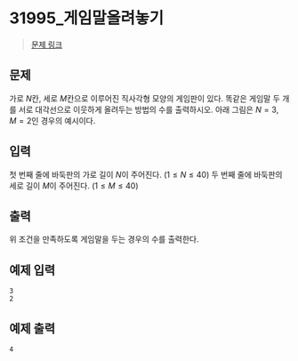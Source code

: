 # 31995_게임말올려놓기

> [문제 링크](https://www.acmicpc.net/problem/31995)

## 문제
가로 $N$칸, 세로 $M$칸으로 이루어진 직사각형 모양의 게임판이 있다. 똑같은 게임말 두 개를 서로 대각선으로 이웃하게 올려두는 방법의 수를 출력하시오.
아래 그림은 $N = 3$, $M = 2$인 경우의 예시이다.

## 입력
첫 번째 줄에 바둑판의 가로 길이 $N$이 주어진다. $(1 \le N \le 40)$
두 번째 줄에 바둑판의 세로 길이 $M$이 주어진다. $(1 \le M \le 40)$

## 출력
위 조건을 만족하도록 게임말을 두는 경우의 수를 출력한다.

## 예제 입력
```
3
2
```

## 예제 출력
```
4
```

